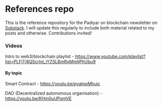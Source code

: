 # References repo


This is the reference repository for the Padiyar on blockchain newsletter on [Substack](https://padiyar.substack.com/). I will update this regularly to include both material related to my posts and otherwise. Contributions invited!

### Videos
Intro to web3/blockchain playlist - https://www.youtube.com/playlist?list=PLFjTj8QScrlnl_iYZSLBmRxMmtjPhUbu9

#### By topic

Smart Contract - https://youtu.be/pyaIppMhuic

DAO (Decentralized autonomous organisation) - https://youtu.be/KHm0uUPqmVE
